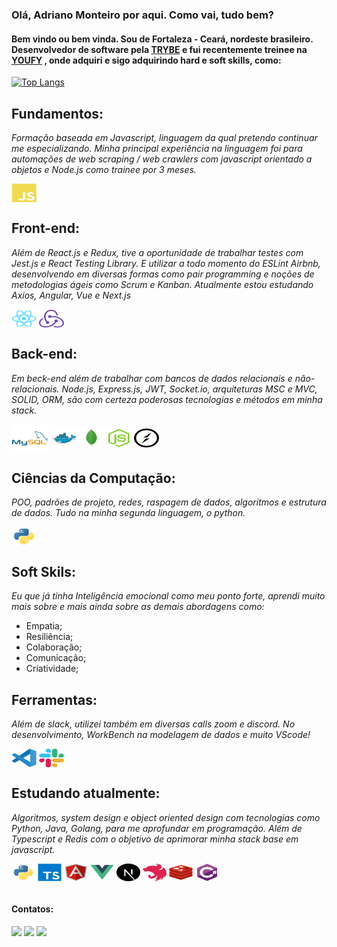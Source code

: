 ### Olá, Adriano Monteiro por aqui. Como vai, tudo bem?

#### Bem vindo ou bem vinda. Sou de Fortaleza - Ceará, nordeste brasileiro. Desenvolvedor de software pela [TRYBE](https://www.betrybe.com/ "TRYBE") e fui recentemente treinee na [YOUFY](https://www.youfy.com.br/?gclid=CjwKCAjwlcaRBhBYEiwAK341jWJYT0JOuMAP2cuF6uPcgLs6396PLSbbLkTmay1zFB5mn5i6rdh5cBoCSjcQAvD_BwE "YOUFY")  , onde adquiri e sigo adquirindo hard e soft skills, como:

[![Top Langs](https://github-readme-stats.vercel.app/api/top-langs/?username=adrianomonteiroweb&layout=compact&langs_count=6&hide=css,scss,html,sass,shell,handlebars,php,blade,dockerfile,pug,procfile&theme=tokyonight)](https://github.com/anuraghazra/github-readme-stats)

<h2>Fundamentos:</h2>
<p><i>Formação baseada em Javascript, linguagem da qual pretendo continuar me especializando. Minha principal experiência na linguagem foi para automações de web scraping / web crawlers com javascript orientado a objetos e Node.js como trainee por 3 meses.</i></p>
<div>
  <img align="center" alt="Js" height="30" width="40" src="https://raw.githubusercontent.com/devicons/devicon/master/icons/javascript/javascript-plain.svg">
</div>
<h2>Front-end:</h2>
<p><i>Além de React.js e Redux, tive a oportunidade de trabalhar testes com Jest.js e React Testing Library. E utilizar a todo momento do ESLint Airbnb, desenvolvendo em diversas formas como pair programming e noções de metodologias ágeis como Scrum e Kanban. Atualmente estou estudando Axios, Angular, Vue e Next.js</i></p>
<div>
  <img align="center" alt="React" height="30" width="40" src="https://raw.githubusercontent.com/devicons/devicon/master/icons/react/react-original.svg">
  <img align="center" alt="Redux" height="30" width="40" src="https://raw.githubusercontent.com/devicons/devicon/master/icons/redux/redux-original.svg">
</div>

<h2>Back-end:</h2>
<p><i>Em beck-end além de trabalhar com bancos de dados relacionais e não-relacionais. Node.js, Express.js, JWT, Socket.io, arquiteturas MSC e MVC, SOLID, ORM, são com certeza poderosas tecnologias e métodos em minha stack.</i></p>
<div>
  <img align="center" alt="Mysql" height="45" width="60" src="https://raw.githubusercontent.com/devicons/devicon/master/icons/mysql/mysql-original-wordmark.svg">
  <img align="center" alt="Docker" height="30" width="40" src="https://raw.githubusercontent.com/devicons/devicon/master/icons/docker/docker-original.svg">
  <img align="center" alt="MongoDB" height="30" width="40" src="https://raw.githubusercontent.com/devicons/devicon/master/icons/mongodb/mongodb-original.svg">
  <img align="center" alt="NodeJS" height="30" width="40" src="https://raw.githubusercontent.com/devicons/devicon/master/icons/nodejs/nodejs-original.svg">
  <img align="center" alt="Socket.io" height="30" width="40" src="https://raw.githubusercontent.com/devicons/devicon/master/icons/socketio/socketio-original.svg">
</div>

<h2>Ciências da Computação:</h2>
<p><i>POO, padrões de projeto, redes, raspagem de dados, algoritmos e estrutura de dados. Tudo na minha segunda linguagem, o python.</i></p>
<div>
  <img align="center" alt="Python" height="30" width="40" src="https://raw.githubusercontent.com/devicons/devicon/master/icons/python/python-original.svg">
</div>

<h2>Soft Skils:</h2>
<p><i>Eu que já tinha Inteligência emocional como meu ponto forte, aprendi muito mais sobre e mais ainda sobre as demais abordagens como:</i></p>

- Empatia;
- Resiliência;
- Colaboração;
- Comunicação;
- Criatividade;

<h2>Ferramentas:</h2>
<p><i>Além de slack, utilizei também em diversas calls zoom e discord. No desenvolvimento, WorkBench na modelagem de dados e muito VScode!</i></p>
<div>
  <img align="center" alt="Vscode" height="30" width="40" src="https://raw.githubusercontent.com/devicons/devicon/master/icons/vscode/vscode-original.svg">
  <img align="center" alt="Slack" height="30" width="40" src="https://raw.githubusercontent.com/devicons/devicon/master/icons/slack/slack-original.svg">
</div>

<h2>Estudando atualmente:</h2>
<p><i>Algoritmos, system design e object oriented design com tecnologias como Python, Java, Golang, para me aprofundar em programação. Além de Typescript e Redis com o objetivo de aprimorar minha stack base em javascript.</i></p>
<div>
  <img align="center" alt="Python" height="28" width="38" src="https://raw.githubusercontent.com/devicons/devicon/master/icons/python/python-original.svg">
  <img align="center" alt="TypeScript" height="28" width="38" src="https://raw.githubusercontent.com/devicons/devicon/master/icons/typescript/typescript-original.svg">
  <img align="center" alt="Angular" height="28" width="38" src="https://raw.githubusercontent.com/devicons/devicon/master/icons/angularjs/angularjs-original.svg">
  <img align="center" alt="Vue.js" height="28" width="38" src="https://raw.githubusercontent.com/devicons/devicon/master/icons/vuejs/vuejs-original.svg">
  <img align="center" alt="Next.js" height="28" width="38" src="https://raw.githubusercontent.com/devicons/devicon/master/icons/nextjs/nextjs-original.svg">
  <img align="center" alt="Nest.js" height="28" width="38" src="https://raw.githubusercontent.com/devicons/devicon/master/icons/nestjs/nestjs-original.svg">
  <img align="center" alt="Redis" height="28" width="38" src="https://raw.githubusercontent.com/devicons/devicon/master/icons/redis/redis-original.svg">
  <img align="center" alt="Csharp" height="28" width="38" src="https://raw.githubusercontent.com/devicons/devicon/master/icons/csharp/csharp-original.svg">
</div>
<br>

#### Contatos: 
[<img width="8%" src="https://camo.githubusercontent.com/571384769c09e0c66b45e39b5be70f68f552db3e2b2311bc2064f0d4a9f5983b/68747470733a2f2f696d672e736869656c64732e696f2f62616467652f476d61696c2d4431343833363f7374796c653d666f722d7468652d6261646765266c6f676f3d676d61696c266c6f676f436f6c6f723d7768697465">](mailto:adrianomonteirodev@gmail.com)
[<img width="10%" src="https://camo.githubusercontent.com/a80d00f23720d0bc9f55481cfcd77ab79e141606829cf16ec43f8cacc7741e46/68747470733a2f2f696d672e736869656c64732e696f2f62616467652f4c696e6b6564496e2d3030373742353f7374796c653d666f722d7468652d6261646765266c6f676f3d6c696e6b6564696e266c6f676f436f6c6f723d7768697465">](https://www.linkedin.com/in/adrianomonteirodev/)
[<img width="10%" src="https://camo.githubusercontent.com/d9d4db0a25f6d41d6ef282c6adc2f9bd5b31201ef00ba580f5a945da4063a937/68747470733a2f2f696d672e736869656c64732e696f2f62616467652f57686174734170702d3235443336363f7374796c653d666f722d7468652d6261646765266c6f676f3d7768617473617070266c6f676f436f6c6f723d7768697465">](https://api.whatsapp.com/send?phone=5585989587554&text=Hi%2C%20Adriano...%20)
